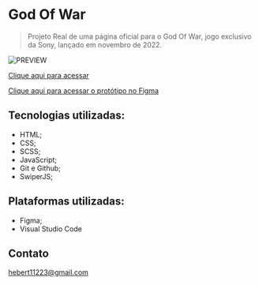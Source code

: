 # God Of War

> Projeto Real de uma página oficial para o God Of War, jogo exclusivo da Sony, lançado em novembro de 2022.

![PREVIEW](../GoW/assets/preview.png)

[Clique aqui para acessar](https://herbertribeiro19.github.io/GoW)

[Clique aqui para acessar o protótipo no Figma](https://www.figma.com/file/BPHOdrrzDnuvKPurADmIsW/Codeboost---God-of-War-Ragnarok?t=KCFQu1t9xHo5zPi8-6)

## Tecnologias utilizadas:
- HTML;
- CSS;
- SCSS;
- JavaScript;
- Git e Github;
- SwiperJS;

## Plataformas utilizadas:
- Figma;
- Visual Studio Code

## Contato
hebert11223@gmail.com

